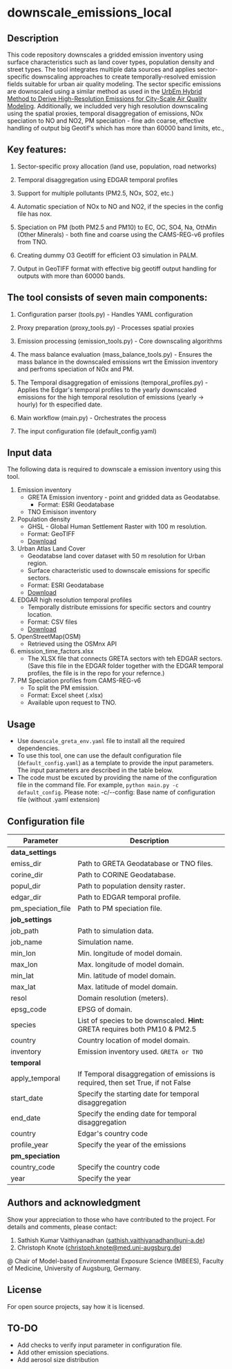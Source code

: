 # downscale_emissions_local


## Description
This code repository downscales a gridded emission inventory using surface characteristics such as land cover types, population density and street types. The tool integrates multiple data sources and applies sector-specific downscaling approaches to create temporally-resolved emission fields suitable for urban air quality modeling. The sector specific emissions are downscaled using a similar method as used in the [UrbEm Hybrid Method to Derive High-Resolution Emissions for City-Scale Air Quality Modeling](https://www.mdpi.com/2073-4433/12/11/1404). Additionally, we includded very high resolution downscaling using the spatial proxies, temporal disaggregation of emissions, NOx speciation to NO and NO2, PM speciation - fine adn coarse, effective handling of output big Geotif's which has more than 60000 band limits, etc.,

## Key features:

1. Sector-specific proxy allocation (land use, population, road networks)

2. Temporal disaggregation using EDGAR temporal profiles

3. Support for multiple pollutants (PM2.5, NOx, SO2, etc.)

4. Automatic speciation of NOx to NO and NO2, if the species in the config file has nox. 

5. Speciation on PM (both PM2.5 and PM10) to EC, OC, SO4, Na, OthMin (Other Minerals) - both fine and coarse using the CAMS-REG-v6 profiles from TNO.

6. Creating dummy O3 Geotiff for efficient O3 simulation in PALM.

7. Output in GeoTIFF format with effective big geotiff output handling for outputs with more than 60000 bands. 


## The tool consists of seven main components:

1. Configuration parser (tools.py) - Handles YAML configuration

2. Proxy preparation (proxy_tools.py) - Processes spatial proxies

3. Emission processing (emission_tools.py) - Core downscaling algorithms

4. The mass balance evaluation (mass_balance_tools.py) - Ensures the mass balance in the downscaled emissions wrt the Emission inventory and perfroms speciation of NOx and PM.

5. The Temporal disaggregation of emissions (temporal_profiles.py) - Applies the Edgar's temporal profiles to the yearly downscaled emissions for the high temporal resolution of emissions (yearly -> hourly) for th especified date. 

6. Main workflow (main.py) - Orchestrates the process

7. The input configuration file (default_config.yaml)

## Input data
The following data is required to downscale a emission inventory using this tool.

1. Emission inventory
	* GRETA Emission inventory - point and gridded data as Geodatabse.
	    * Format: ESRI Geodatabase
	* TNO Emisison inventory
2. Population density
	* GHSL - Global Human Settlement Raster with 100 m resolution.
	* Format: GeoTIFF
	* [Download](https://ghsl.jrc.ec.europa.eu/download.php?ds=pop)
3. Urban Atlas Land Cover
	* Geodatabse land cover dataset with 50 m resolution for Urban region.
	* Surface characteristic used to downscale emissions for specific sectors.
	* Format: ESRI Geodatabase
	* [Download](https://land.copernicus.eu/en/products/urban-atlas)
4. EDGAR high resolution temporal profiles
	* Temporally distribute emissions for specific sectors and country location.
	* Format: CSV files
	* [Download](https://edgar.jrc.ec.europa.eu/dataset_temp_profile)
5. OpenStreetMap(OSM)
	* Retrieved using the OSMnx API
6. emission_time_factors.xlsx 
    * The XLSX file that connects GRETA sectors with teh EDGAR sectors. (Save this file in the EDGAR folder together with the EDGAR temporal profiles, the file is in the repo for your refernce.)
7. PM Speciation profiles from CAMS-REG-v6
    * To split the PM emission.
	* Format: Excel sheet (.xlsx)
	* Available upon request to TNO.

## Usage
* Use `downscale_greta_env.yaml` file to install all the required dependencies.
* To use this tool, one can use the default configuration file (`default_config.yaml`) as a template to provide the input parameters. The input parameters are described in the table below.
* The code must be excuted by providing the name of the configuration file in the command file. For example, `python main.py -c default_config`. Please note: -c/--config: Base name of configuration file (without .yaml extension)

## Configuration file

| **Parameter** | **Description**|
| --- | --- |
| **data_settings** | |
| emiss_dir  | Path to GRETA Geodatabase or TNO files. |
| corine_dir | Path to CORINE Geodatabase. |
| popul_dir  | Path to population density raster. |
| edgar_dir  | Path to EDGAR temporal profile. |
| pm_speciation_file  | Path to PM speciation file. |
| **job_settings** | | 
| job_path | Path to simulation data. |
| job_name | Simulation name. |
| min_lon | Min. longitude of model domain. |
| max_lon | Max. longitude of model domain. |
| min_lat | Min. latitude of model domain. |
| max_lat | Max. latitude of model domain. |
| resol | Domain resolution (meters). |
| epsg_code | EPSG of domain. |
| species | List of species to be downscaled. **Hint:** GRETA requires both PM10  & PM2.5 |
| country | Country location of model domain. |
| inventory | Emission inventory used. `GRETA or TNO` |
| **temporal** | |
| apply_temporal | If Temporal disaggregation of emissions is required, then set True, if not False |
| start_date | Specify the starting date for temporal disaggregation |
| end_date | Specify the ending date for temporal disaggregation |
| country | Edgar's country code |
| profile_year | Specify the year of the emissions |
| **pm_speciation** | |
| country_code | Specify the country code |
| year | Specify the year |

## Authors and acknowledgment
Show your appreciation to those who have contributed to the project.
For details and comments, please contact:
1. Sathish Kumar Vaithiyanadhan (sathish.vaithiyanadhan@uni-a.de)
2. Christoph Knote (christoph.knote@med.uni-augsburg.de)

@ Chair of Model-based Environmental Exposure Science (MBEES), Faculty of Medicine, University of Augsburg, Germany.

## License
For open source projects, say how it is licensed.

## TO-DO
* Add checks to verify input parameter in configuration file.
* Add other emission speciations. 
* Add aerosol size distribution

